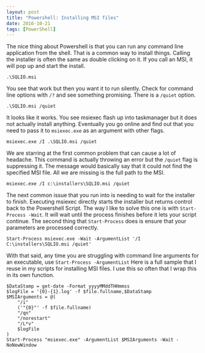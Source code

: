 ```yaml
---
layout: post
title: "Powershell: Installing MSI files"
date: 2016-10-21
tags: [PowerShell]
---
```


The nice thing about Powershell is that you can run any 
command line application from the shell.  That is a 
common way to install things. Calling the installer is 
often the same as double clicking on it. If you call 
an MSI, it will pop up and start the install.

    .\SQLIO.msi


You see that work but then you want it to run silently. 
Check for command line options with `/?` and see something 
promising. There is a `/quiet` option. 

    .\SQLIO.msi /quiet


It looks like it works. You see msiexec flash up into 
taskmanager but it does not actually install anything. 
Eventually you go online and find out that you need 
to pass it to `msiexec.exe` as an argument with other flags.

    msiexec.exe /I .\SQLIO.msi /quiet 


We are starring at the first common problem that can cause a 
lot of headache. This command is actually throwing an error 
but the `/quiet` flag is suppressing it. The message would 
basically say that it could not find the specified MSI file. 
All we are missing is the full path to the MSI. 

    msiexec.exe /I c:\installers\SQLIO.msi /quiet



The next common issue that you run into is needing to wait 
for the installer to finish. Executing msiexec directly starts 
the installer but returns control back to the Powershell Script. 
The way I like to solve this one is with `Start-Process -Wait`. 
It will wait until the process finishes before it lets your 
script continue. The second thing that `Start-Process` does is 
ensure that your parameters are processed correctly.


    Start-Process msiexec.exe -Wait -ArgumentList '/I C:\installers\SQLIO.msi /quiet'


With that said, any time you are struggling with command line 
arguments for an executable, use `Start-Process -ArgumentList`
Here is a full sample that I reuse in my scripts for installing 
MSI files. I use this so often that I wrap this in its own function.

 
    $DataStamp = get-date -Format yyyyMMddTHHmmss                
    $logFile = '{0}-{1}.log' -f $file.fullname,$DataStamp                
    $MSIArguments = @(
        "/i"
        ('"{0}"' -f $file.fullname)
        "/qn"
        "/norestart"
        "/L*v"
        $logFile
    )               
    Start-Process "msiexec.exe" -ArgumentList $MSIArguments -Wait -NoNewWindow 


